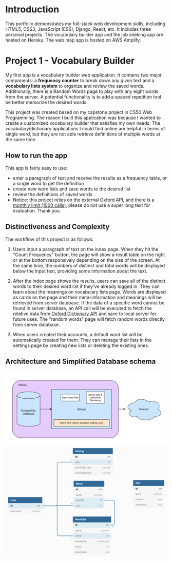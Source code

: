 # Introduction

This portfolio demonstrates my full-stack web development skills, including HTML5, CSS3, JavaScript (ES6), Django, React, etc. It includes three personal projects. The vocabulary builder app and the job seeking app are hosted on Heroku. The web map app is hosted on AWS Amplify.

# Project 1 - Vocabulary Builder

My first app is a vocabulary builder web application. It contains two major components: a **frequency counter** to break down any given text and a **vocabulary lists system** to organize and review the saved words. Additionally, there is a Random Words page to play with any eight words from the server. A potential functionality is to add a spaced repetition tool be better memorize the desired words.

This project was created based on my capstone project in CS50 Web Programming. The reason I built this application was because I wanted to create a customized vocabulary builder that satisfies my own needs. The vocabulary/dictionary applications I could find online are helpful in terms of single word, but they are not able retrieve definitions of multiple words at the same time.

## How to run the app

This app is fairly easy to use:

- enter a paragraph of text and receive the results as a frequency table, or a single word to get the definition
- create new word lists and save words to the desired list
- review the definitions of saved words
- Notice: this project relies on the external Oxford API, and there is a [monthly limit (1000 calls)](https://developer.oxforddictionaries.com/FAQ#monthly_limits), please do not use a super long text for evaluation. Thank you.

## Distinctiveness and Complexity

The workflow of this project is as follows:

1. Users input a paragraph of text on the index page. When they hit the "Count Frequency" button, the page will show a result table on the right or at the bottom responsively depending on the size of the screen. At the same time, the numbers of distinct and total words will be displayed below the input text, providing some information about the text.

2. After the index page shows the results, users can save all of the distinct words to their desired word list if they've already logged in. They can learn about the meanings on vocabulary lists page. Words are displayed as cards on the page and their meta-information and meanings will be retrieved from server database. If the data of a specific word cannot be found in server database, an API call will be executed to fetch the relative data from [Oxford Dictionary API](https://developer.oxforddictionaries.com/) and save to local server for future uses. The "random words" page will fetch random words directly from server database.

3. When users created their accounts, a default word list will be automatically created for them. They can manage their lists in the settings page by creating new lists or deleting the existing ones.

## Architecture and Simplified Database schema

![application architecture](./assets/images/vocabulary_architecture.png)
![database schema](./assets/images/vocabulary_database_schema.png)
